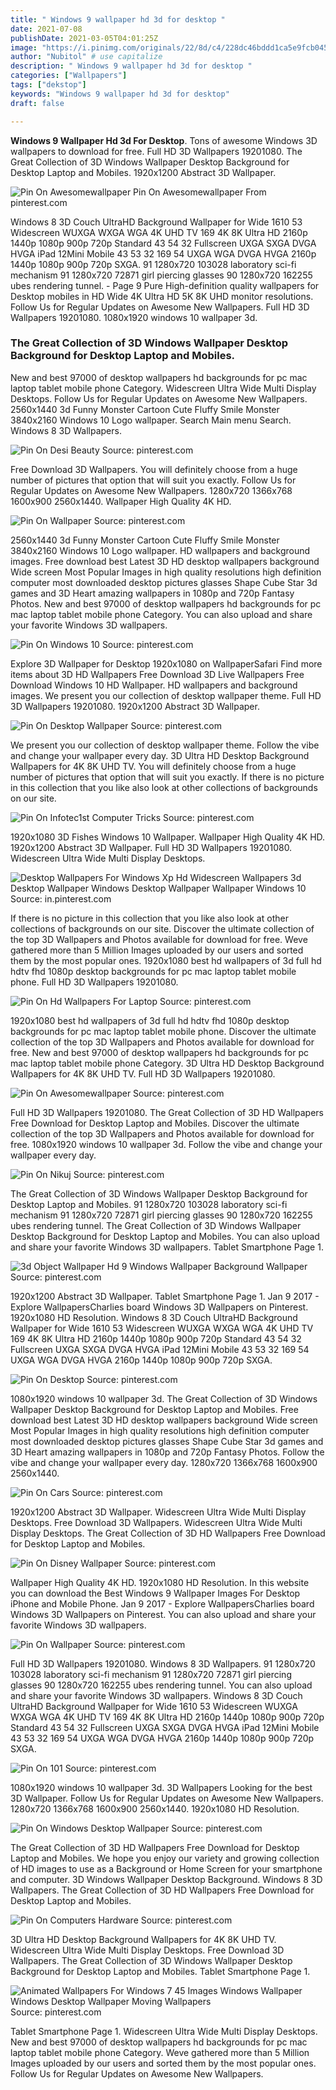 ```yaml
---
title: " Windows 9 wallpaper hd 3d for desktop "
date: 2021-07-08
publishDate: 2021-03-05T04:01:25Z
image: "https://i.pinimg.com/originals/22/8d/c4/228dc46bddd1ca5e9fcb0457d689cfd9.jpg"
author: "Nubitol" # use capitalize
description: " Windows 9 wallpaper hd 3d for desktop "
categories: ["Wallpapers"]
tags: ["dekstop"]
keywords: "Windows 9 wallpaper hd 3d for desktop"
draft: false

---
```



**Windows 9 Wallpaper Hd 3d For Desktop**. Tons of awesome Windows 3D wallpapers to download for free. Full HD 3D Wallpapers 19201080. The Great Collection of 3D Windows Wallpaper Desktop Background for Desktop Laptop and Mobiles. 1920x1200 Abstract 3D Wallpaper.

![Pin On Awesomewallpaper](https://i.pinimg.com/originals/1b/63/f5/1b63f518f31cdeaf5e7ea1b192458baa.jpg "Pin On Awesomewallpaper")
Pin On Awesomewallpaper From pinterest.com


Windows 8 3D Couch UltraHD Background Wallpaper for Wide 1610 53 Widescreen WUXGA WXGA WGA 4K UHD TV 169 4K 8K Ultra HD 2160p 1440p 1080p 900p 720p Standard 43 54 32 Fullscreen UXGA SXGA DVGA HVGA iPad 12Mini Mobile 43 53 32 169 54 UXGA WGA DVGA HVGA 2160p 1440p 1080p 900p 720p SXGA. 91 1280x720 103028 laboratory sci-fi mechanism 91 1280x720 72871 girl piercing glasses 90 1280x720 162255 ubes rendering tunnel. - Page 9 Pure High-definition quality wallpapers for Desktop mobiles in HD Wide 4K Ultra HD 5K 8K UHD monitor resolutions. Follow Us for Regular Updates on Awesome New Wallpapers. Full HD 3D Wallpapers 19201080. 1080x1920 windows 10 wallpaper 3d.

### The Great Collection of 3D Windows Wallpaper Desktop Background for Desktop Laptop and Mobiles.

New and best 97000 of desktop wallpapers hd backgrounds for pc mac laptop tablet mobile phone Category. Widescreen Ultra Wide Multi Display Desktops. Follow Us for Regular Updates on Awesome New Wallpapers. 2560x1440 3d Funny Monster Cartoon Cute Fluffy Smile Monster 3840x2160 Windows 10 Logo wallpaper. Search Main menu Search. Windows 8 3D Wallpapers.


![Pin On Desi Beauty](https://i.pinimg.com/originals/c1/59/ce/c159cedb8af7d2977f016ef5c82a093b.png "Pin On Desi Beauty")
Source: pinterest.com

Free Download 3D Wallpapers. You will definitely choose from a huge number of pictures that option that will suit you exactly. Follow Us for Regular Updates on Awesome New Wallpapers. 1280x720 1366x768 1600x900 2560x1440. Wallpaper High Quality 4K HD.

![Pin On Wallpaper](https://i.pinimg.com/originals/b1/32/cb/b132cb6e562fef08f3e9457f1b750f38.jpg "Pin On Wallpaper")
Source: pinterest.com

2560x1440 3d Funny Monster Cartoon Cute Fluffy Smile Monster 3840x2160 Windows 10 Logo wallpaper. HD wallpapers and background images. Free download best Latest 3D HD desktop wallpapers background Wide screen Most Popular Images in high quality resolutions high definition computer most downloaded desktop pictures glasses Shape Cube Star 3d games and 3D Heart amazing wallpapers in 1080p and 720p Fantasy Photos. New and best 97000 of desktop wallpapers hd backgrounds for pc mac laptop tablet mobile phone Category. You can also upload and share your favorite Windows 3D wallpapers.

![Pin On Windows 10](https://i.pinimg.com/originals/b4/c9/b9/b4c9b9f83f389f31cf6b40b4e3fac8f2.jpg "Pin On Windows 10")
Source: pinterest.com

Explore 3D Wallpaper for Desktop 1920x1080 on WallpaperSafari Find more items about 3D HD Wallpapers Free Download 3D Live Wallpapers Free Download Windows 10 HD Wallpaper. HD wallpapers and background images. We present you our collection of desktop wallpaper theme. Full HD 3D Wallpapers 19201080. 1920x1200 Abstract 3D Wallpaper.

![Pin On Desktop Wallpaper](https://i.pinimg.com/originals/1a/58/56/1a585609bb5061d6d75b2882b9e18c45.jpg "Pin On Desktop Wallpaper")
Source: pinterest.com

We present you our collection of desktop wallpaper theme. Follow the vibe and change your wallpaper every day. 3D Ultra HD Desktop Background Wallpapers for 4K 8K UHD TV. You will definitely choose from a huge number of pictures that option that will suit you exactly. If there is no picture in this collection that you like also look at other collections of backgrounds on our site.

![Pin On Infotec1st Computer Tricks](https://i.pinimg.com/originals/2e/17/02/2e1702bbc9e4e8b44fc36311217ace7e.jpg "Pin On Infotec1st Computer Tricks")
Source: pinterest.com

1920x1080 3D Fishes Windows 10 Wallpaper. Wallpaper High Quality 4K HD. 1920x1200 Abstract 3D Wallpaper. Full HD 3D Wallpapers 19201080. Widescreen Ultra Wide Multi Display Desktops.

![Desktop Wallpapers For Windows Xp Hd Widescreen Wallpapers 3d Desktop Wallpaper Windows Desktop Wallpaper Wallpaper Windows 10](https://i.pinimg.com/originals/9b/47/c4/9b47c486e87fee3141f88e3ed36f6504.jpg "Desktop Wallpapers For Windows Xp Hd Widescreen Wallpapers 3d Desktop Wallpaper Windows Desktop Wallpaper Wallpaper Windows 10")
Source: in.pinterest.com

If there is no picture in this collection that you like also look at other collections of backgrounds on our site. Discover the ultimate collection of the top 3D Wallpapers and Photos available for download for free. Weve gathered more than 5 Million Images uploaded by our users and sorted them by the most popular ones. 1920x1080 best hd wallpapers of 3d full hd hdtv fhd 1080p desktop backgrounds for pc mac laptop tablet mobile phone. Full HD 3D Wallpapers 19201080.

![Pin On Hd Wallpapers For Laptop](https://i.pinimg.com/originals/36/01/80/360180481245ac2210d42dd2d495da66.jpg "Pin On Hd Wallpapers For Laptop")
Source: pinterest.com

1920x1080 best hd wallpapers of 3d full hd hdtv fhd 1080p desktop backgrounds for pc mac laptop tablet mobile phone. Discover the ultimate collection of the top 3D Wallpapers and Photos available for download for free. New and best 97000 of desktop wallpapers hd backgrounds for pc mac laptop tablet mobile phone Category. 3D Ultra HD Desktop Background Wallpapers for 4K 8K UHD TV. Full HD 3D Wallpapers 19201080.

![Pin On Awesomewallpaper](https://i.pinimg.com/originals/1b/63/f5/1b63f518f31cdeaf5e7ea1b192458baa.jpg "Pin On Awesomewallpaper")
Source: pinterest.com

Full HD 3D Wallpapers 19201080. The Great Collection of 3D HD Wallpapers Free Download for Desktop Laptop and Mobiles. Discover the ultimate collection of the top 3D Wallpapers and Photos available for download for free. 1080x1920 windows 10 wallpaper 3d. Follow the vibe and change your wallpaper every day.

![Pin On Nikuj](https://i.pinimg.com/originals/4b/4e/d4/4b4ed4c41d1292b8c1ea121ce7a0a109.jpg "Pin On Nikuj")
Source: pinterest.com

The Great Collection of 3D Windows Wallpaper Desktop Background for Desktop Laptop and Mobiles. 91 1280x720 103028 laboratory sci-fi mechanism 91 1280x720 72871 girl piercing glasses 90 1280x720 162255 ubes rendering tunnel. The Great Collection of 3D Windows Wallpaper Desktop Background for Desktop Laptop and Mobiles. You can also upload and share your favorite Windows 3D wallpapers. Tablet Smartphone Page 1.

![3d Object Wallpaper Hd 9 Windows Wallpaper Background Wallpaper](https://i.pinimg.com/originals/8e/3b/c1/8e3bc1e65c0b50e10aa5a474f99e7070.jpg "3d Object Wallpaper Hd 9 Windows Wallpaper Background Wallpaper")
Source: pinterest.com

1920x1200 Abstract 3D Wallpaper. Tablet Smartphone Page 1. Jan 9 2017 - Explore WallpapersCharlies board Windows 3D Wallpapers on Pinterest. 1920x1080 HD Resolution. Windows 8 3D Couch UltraHD Background Wallpaper for Wide 1610 53 Widescreen WUXGA WXGA WGA 4K UHD TV 169 4K 8K Ultra HD 2160p 1440p 1080p 900p 720p Standard 43 54 32 Fullscreen UXGA SXGA DVGA HVGA iPad 12Mini Mobile 43 53 32 169 54 UXGA WGA DVGA HVGA 2160p 1440p 1080p 900p 720p SXGA.

![Pin On Desktop](https://i.pinimg.com/originals/71/59/12/71591225635f6bbe525c91fdf8de2c31.jpg "Pin On Desktop")
Source: pinterest.com

1080x1920 windows 10 wallpaper 3d. The Great Collection of 3D Windows Wallpaper Desktop Background for Desktop Laptop and Mobiles. Free download best Latest 3D HD desktop wallpapers background Wide screen Most Popular Images in high quality resolutions high definition computer most downloaded desktop pictures glasses Shape Cube Star 3d games and 3D Heart amazing wallpapers in 1080p and 720p Fantasy Photos. Follow the vibe and change your wallpaper every day. 1280x720 1366x768 1600x900 2560x1440.

![Pin On Cars](https://i.pinimg.com/originals/41/4a/53/414a532e81dc2e5beff45ce5323f3cc2.jpg "Pin On Cars")
Source: pinterest.com

1920x1200 Abstract 3D Wallpaper. Widescreen Ultra Wide Multi Display Desktops. Free Download 3D Wallpapers. Widescreen Ultra Wide Multi Display Desktops. The Great Collection of 3D HD Wallpapers Free Download for Desktop Laptop and Mobiles.

![Pin On Disney Wallpaper](https://i.pinimg.com/originals/16/72/45/167245ecce9a44565383534f27b5604a.jpg "Pin On Disney Wallpaper")
Source: pinterest.com

Wallpaper High Quality 4K HD. 1920x1080 HD Resolution. In this website you can download the Best Windows 9 Wallpaper Images For Desktop iPhone and Mobile Phone. Jan 9 2017 - Explore WallpapersCharlies board Windows 3D Wallpapers on Pinterest. You can also upload and share your favorite Windows 3D wallpapers.

![Pin On Wallpaper](https://i.pinimg.com/originals/72/fb/b5/72fbb5e5fa4fca23a0e27792bfe0bde8.jpg "Pin On Wallpaper")
Source: pinterest.com

Full HD 3D Wallpapers 19201080. Windows 8 3D Wallpapers. 91 1280x720 103028 laboratory sci-fi mechanism 91 1280x720 72871 girl piercing glasses 90 1280x720 162255 ubes rendering tunnel. You can also upload and share your favorite Windows 3D wallpapers. Windows 8 3D Couch UltraHD Background Wallpaper for Wide 1610 53 Widescreen WUXGA WXGA WGA 4K UHD TV 169 4K 8K Ultra HD 2160p 1440p 1080p 900p 720p Standard 43 54 32 Fullscreen UXGA SXGA DVGA HVGA iPad 12Mini Mobile 43 53 32 169 54 UXGA WGA DVGA HVGA 2160p 1440p 1080p 900p 720p SXGA.

![Pin On 101](https://i.pinimg.com/originals/da/3f/45/da3f4501986e7fd59580f0d5eaff9229.jpg "Pin On 101")
Source: pinterest.com

1080x1920 windows 10 wallpaper 3d. 3D Wallpapers Looking for the best 3D Wallpaper. Follow Us for Regular Updates on Awesome New Wallpapers. 1280x720 1366x768 1600x900 2560x1440. 1920x1080 HD Resolution.

![Pin On Windows Desktop Wallpaper](https://i.pinimg.com/originals/f5/e1/8f/f5e18f8664709145f7d4982906419bc2.jpg "Pin On Windows Desktop Wallpaper")
Source: pinterest.com

The Great Collection of 3D HD Wallpapers Free Download for Desktop Laptop and Mobiles. We hope you enjoy our variety and growing collection of HD images to use as a Background or Home Screen for your smartphone and computer. 3D Windows Wallpaper Desktop Background. Windows 8 3D Wallpapers. The Great Collection of 3D HD Wallpapers Free Download for Desktop Laptop and Mobiles.

![Pin On Computers Hardware](https://i.pinimg.com/originals/a7/b0/45/a7b045f86d1ba1e208676a033b972d2d.jpg "Pin On Computers Hardware")
Source: pinterest.com

3D Ultra HD Desktop Background Wallpapers for 4K 8K UHD TV. Widescreen Ultra Wide Multi Display Desktops. Free Download 3D Wallpapers. The Great Collection of 3D Windows Wallpaper Desktop Background for Desktop Laptop and Mobiles. Tablet Smartphone Page 1.

![Animated Wallpapers For Windows 7 45 Images Windows Wallpaper Windows Desktop Wallpaper Moving Wallpapers](https://i.pinimg.com/originals/22/8d/c4/228dc46bddd1ca5e9fcb0457d689cfd9.jpg "Animated Wallpapers For Windows 7 45 Images Windows Wallpaper Windows Desktop Wallpaper Moving Wallpapers")
Source: pinterest.com

Tablet Smartphone Page 1. Widescreen Ultra Wide Multi Display Desktops. New and best 97000 of desktop wallpapers hd backgrounds for pc mac laptop tablet mobile phone Category. Weve gathered more than 5 Million Images uploaded by our users and sorted them by the most popular ones. Follow Us for Regular Updates on Awesome New Wallpapers.

